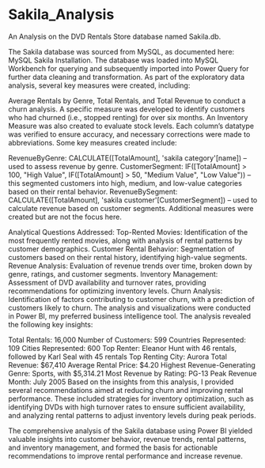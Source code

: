 # Sakila_Analysis
An Analysis on the DVD Rentals Store database named Sakila.db. 

The Sakila database was sourced from MySQL, as documented here: MySQL Sakila Installation. The database was loaded into MySQL Workbench for querying and subsequently imported into Power Query for further data cleaning and transformation. As part of the exploratory data analysis, several key measures were created, including:

Average Rentals by Genre, Total Rentals, and Total Revenue to conduct a churn analysis. A specific measure was developed to identify customers who had churned (i.e., stopped renting) for over six months.
An Inventory Measure was also created to evaluate stock levels.
Each column’s datatype was verified to ensure accuracy, and necessary corrections were made to abbreviations. Some key measures created include:

RevenueByGenre: CALCULATE([TotalAmount], 'sakila category'[name]) – used to assess revenue by genre.
CustomerSegment: IF([TotalAmount] > 100, "High Value", IF([TotalAmount] > 50, "Medium Value", "Low Value")) – this segmented customers into high, medium, and low-value categories based on their rental behavior.
RevenueBySegment: CALCULATE([TotalAmount], 'sakila customer'[CustomerSegment]) – used to calculate revenue based on customer segments.
Additional measures were created but are not the focus here.

Analytical Questions Addressed:
Top-Rented Movies: Identification of the most frequently rented movies, along with analysis of rental patterns by customer demographics.
Customer Rental Behavior: Segmentation of customers based on their rental history, identifying high-value segments.
Revenue Analysis: Evaluation of revenue trends over time, broken down by genre, ratings, and customer segments.
Inventory Management: Assessment of DVD availability and turnover rates, providing recommendations for optimizing inventory levels.
Churn Analysis: Identification of factors contributing to customer churn, with a prediction of customers likely to churn.
The analysis and visualizations were conducted in Power BI, my preferred business intelligence tool. The analysis revealed the following key insights:

Total Rentals: 16,000
Number of Customers: 599
Countries Represented: 109
Cities Represented: 600
Top Renter: Eleanor Hunt with 46 rentals, followed by Karl Seal with 45 rentals
Top Renting City: Aurora
Total Revenue: $67,410
Average Rental Price: $4.20
Highest Revenue-Generating Genre: Sports, with $5,314.21
Most Revenue by Rating: PG-13
Peak Revenue Month: July 2005
Based on the insights from this analysis, I provided several recommendations aimed at reducing churn and improving rental performance. These included strategies for inventory optimization, such as identifying DVDs with high turnover rates to ensure sufficient availability, and analyzing rental patterns to adjust inventory levels during peak periods.

The comprehensive analysis of the Sakila database using Power BI yielded valuable insights into customer behavior, revenue trends, rental patterns, and inventory management, and formed the basis for actionable recommendations to improve rental performance and increase revenue.






